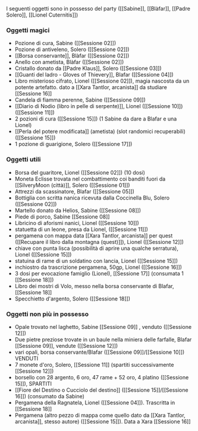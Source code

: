 I seguenti oggetti sono in possesso del party ([[Sabine]], [[Blàfar]], [[Padre Solero]], [[Lionel Cuternitis]])

### Oggetti magici

- Pozione di cura, Sabine ([[Sessione 02]])
- Pozione di antiveleno, Solero ([[Sessione 02]])
- [[Borsa conservante]], Blàfar ([[Sessione 02]])
- Anello con ametista, Blàfar ([[Sessione 02]])
- Cristallo donato da [[Padre Klaus]], Solero ([[Sessione 03]])
- [[Guanti del ladro - Gloves of Thievery]], Blafar ([[Sessione 04]]) 
- Libro misterioso cifrato, Lionel ([[Sessione 02]]), magia nascosta da un potente artefatto. dato a [[Xara Tantlor, arcanista]] da studiare [[Sessione 16]]
- Candela di fiamma perenne, Sabine ([[Sessione 09]])
- [[Diario di Nodio (libro in pelle di serpente)]], Lionel ([[Sessione 10]])([[Sessione 11]])
- 2 pozioni di cura ([[Sessione 15]]) (1 Sabine da dare a Blafar e una Lionel)
- [[Perla del potere modificata]] (ametista) (slot randomici recuperabili) ([[Sessione 15]]) 
- 1 pozione di guarigione, Solero ([[Sessione 17]])

### Oggetti utili

- Borsa del guaritore, Lionel ([[Sessione 02]]) (10 dosi)
- Moneta Eclisse trovata nel combattimento coi banditi fuori da [[SilveryMoon (città)]], Solero ([[Sessione 01]])
- Attrezzi da scassinatore, Blafar ([[Sessione 05]])
- Bottiglia con scritta nanica ricevuta dalla Coccinella Blu, Solero ([[Sessione 02]])
- Martello donato da Helios, Sabine ([[Sessione 08]])
- Piede di porco, Sabine [[Sessione 08]]
- Libricino di aforismi nanici, Lionel ([[Sessione 10]])
- statuetta di un leone, presa da Lionel, ([[Sessione 11]])
- pergamena con mappa data [[Xara Tantlor, arcanista]] per quest ([[Recupare il libro dalla montagna (quest)]]), Lionel ([[Sessione 12]])
- chiave con punta lisca (possibilità di aprire una qualche serratura), Lionel ([[Sessione 15]])
- statuina di rame di un soldatino con lancia, Lionel ([[Sessione 15]])
- inchiostro da trascrizione pergamena, 50gp, Lionel ([[Sessione 16]])
- 3 dosi per evocazione famiglio (Lionel), [[Sessione 17]] (consumata 1 [[Sessione 18]])
- Libro dei mostri di Volo, messo nella borsa conservante di Blafar, [[Sessione 18]]
- Specchietto d'argento, Solero ([[Sessione 18]])

### Oggetti non più in possesso

- Opale trovato nel laghetto, Sabine [[Sessione 09]] , venduto ([[Sessione 12]])
- Due pietre preziose trovate in un baule nella miniera delle farfalle, Blafar [[Sessione 09]], vendute ([[Sessione 12]])
 - vari opali, borsa conservante/Blafar ([[Sessione 09]]/[[Sessione 10]]) VENDUTI
 - 7 monete d'oro, Solero, [[Sessione 11]] (spartiti successivamente [[Sessione 12]]) 
 - borsello con 28 argento, 6 oro, 47 rame +  52 oro, 4 platino ([[Sessione 15]]), SPARTITI
 - [[Fiore del Destino o Cucciolo del destino]] ([[Sessione 15]]/[[Sessione 16]]) (consumato da Sabine)
 - Pergamena della Ragnatela, Lionel ([[Sessione 04]]). Trascritta in [[Sessione 18]]
 - Pergamena (altro pezzo di mappa come quello dato da [[Xara Tantlor, arcanista]], stesso autore) ([[Sessione 15]]). Data a Xara [[Sessione 16]]